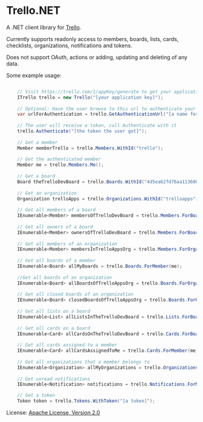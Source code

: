 # Trello.NET
A .NET client library for [Trello](https://trello.com).

Currently supports readonly access to members, boards, lists, cards, checklists, organizations, notifications and tokens.

Does not support OAuth, actions or adding, updating and deleting of any data.

Some example usage:

```csharp

	// Visit https://trello.com/1/appKey/generate to get your application key
	ITrello trello = new Trello("[your application key]");
	
	// Optional: Have the user browse to this url to authenticate your application
	var urlForAuthentication = trello.GetAuthenticationUrl("[a name for your application]");
	
	// The user will receive a token, call Authenticate with it
	trello.Authenticate("[the token the user got]");
	
	// Get a member
	Member memberTrello = trello.Members.WithId("trello");
	
	// Get the authenticated member
	Member me = trello.Members.Me();
	
	// Get a board
	Board theTrelloDevBoard = trello.Boards.WithId("4d5ea62fd76aa1136000000c");
	
	// Get an organization
	Organization trelloApps = trello.Organizations.WithId("trelloapps");
	
	// Get all members of a board
	IEnumerable<Member> membersOfTrelloDevBoard = trello.Members.ForBoard(theTrelloDevBoard);
	
	// Get all owners of a board
	IEnumerable<Member> ownersOfTrelloDevBoard = trello.Members.ForBoard(theTrelloDevBoard, MemberFilter.Owners);
	
	// Get all members of an organization
	IEnumerable<Member> membersInTrelloAppsOrg = trello.Members.ForOrganization(trelloApps);
	
	// Get all boards of a member
	IEnumerable<Board> allMyBoards = trello.Boards.ForMember(me);
	
	//Get all boards of an organization
	IEnumerable<Board> allBoardsOfTrelloAppsOrg = trello.Boards.ForOrganization(trelloApps);
	
	// Get all closed boards of an organization
	IEnumerable<Board> closedBoardsOfTrelloAppsOrg = trello.Boards.ForOrganization(trelloApps, BoardFilter.Closed);
	
	// Get all lists on a board
	IEnumerable<List> allListsInTheTrelloDevBoard = trello.Lists.ForBoard(theTrelloDevBoard);
	
	// Get all cards on a board
	IEnumerable<Card> allCardsOnTheTrelloDevBoard = trello.Cards.ForBoard(theTrelloDevBoard);
	
	// Get all cards assigned to a member
	IEnumerable<Card> allCardsAssignedToMe = trello.Cards.ForMember(me);
	
	// Get all organizations that a member belongs to
	IEnumerable<Organization> allMyOrganizations = trello.Organizations.ForMember(me);
	
	// Get unread notifications
	IEnumerable<Notification> notifications = trello.Notifications.ForMe(readFilter: ReadFilter.Unread);

	// Get a token
	Token token = trello.Tokens.WithToken("[a token]");
```
	
License: [Apache License, Version 2.0](http://www.apache.org/licenses/LICENSE-2.0.html)	